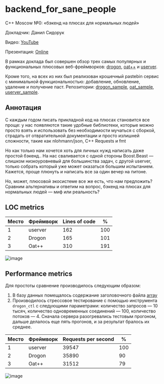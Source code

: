 # backend_for_sane_people

C++ Moscow №0: «бэкенд на плюсах для нормальных людей»

Докладчик: Данил Сидорук

Видео: [YouTube](https://youtu.be/NLdvFr3tSuY?si=cWi2fROW8MkHecd0)

Презентация: [Online](https://cppmoscow.com/backend_for_sane_people)

В рамках доклада был совершен обзор трех самых популярных и функциональных плюсовых веб-фреймворков: [drogon](https://github.com/cppmoscow/drogon_sample), [oat++](https://github.com/cppmoscow/oat_sample) и [userver](https://github.com/cppmoscow/userver_sample).

Кроме того, на всех из них был реализован крошечный pastebin сервис с минимальной функциональностью: добавление, обновление, удаление и получение паст. Репозитории: [drogon_sample](https://github.com/cppmoscow/drogon_sample), [oat_sample](https://github.com/cppmoscow/oat_sample), [userver_sample](https://github.com/cppmoscow/userver_sample).

## Аннотация

С каждым годом писать прикладной код на плюсах становится все проще: у нас появляются такие удобные библиотеки, которые можно просто взять и использовать без необходимости мучаться с сборкой, страдать от отвратительной документации и просто излишней сложности, такие как nlohmann/json, C++ Requests и fmt

Но как только нам хочется хоть для личных нужд написать даже простой бэкенд.. На нас сваливается с одной стороны Boost.Beast — слишком низкоуровневый для большинства задач, с другой userver, только собрать который уже может оказаться большим испытанием. Кажется, проще плюнуть и написать все за один вечер на питоне.

Но, может, плюсовой экосистеме все же есть, что нам предложить? Сравним альтернативы и ответим на вопрос, бэкенд на плюсах для нормальных людей — миф или реальность?

## LOC metrics

| Место | Фреймворк | Lines of code | % |
| ----- | --------- | ------------- | - |
| 1     | userver   | 162           | 100 |
| 2     | Drogon    | 165           | 101 |
| 3     | Oat++     | 310           | 191 |

![image](https://github.com/cppmoscow/backend_for_sane_people/assets/47888628/e82ba3fd-53e0-40a1-879b-995749011c80)

## Performance metrics

Для простоты сравнение производилось следующим образом:

1. В базу данных помещалось содержание заголовочного файла [array](https://github.com/llvm/llvm-project/blob/main/libcxx/include/array)
2. Производилось стрессовое тестирование с помощью инструмента `drogon_ctl` с следующими параметрами: количество запросов — 10 тысяч, количество одновременных соединений — 100, количество потоков — 4. Сначала сервера разогревались тестовым прогоном, дальше делалось еще пять прогонов, и за результат бралось их среднее.

| Место | Фреймворк | Requests per second | % |
| ----- | --------- | ------------------- | - |
| 1     | userver   | 39547               | 100 |
| 2     | Drogon    | 35890               | 90  |
| 3     | Oat++     | 31512               | 79  |

![image](https://github.com/cppmoscow/backend_for_sane_people/assets/47888628/574bc817-2160-485b-a089-ddfdedaf8587)
